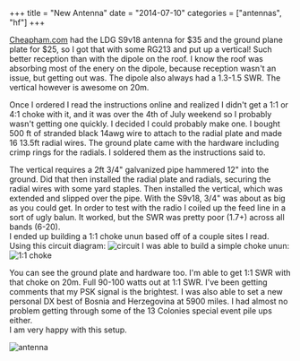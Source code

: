 +++
title = "New Antenna"
date = "2014-07-10"
categories = ["antennas", "hf"]
+++

[Cheapham.com](http://cheapham.com) had the LDG S9v18 antenna for $35 and the
ground plane plate for $25, so I got that with some RG213 and put up a vertical!
Such better reception than with the dipole on the roof.  I know the roof was
absorbing most of the enery on the dipole, because reception wasn't an issue,
but getting out was.  The dipole also always had a 1.3-1.5 SWR.  The vertical
however is awesome on 20m.

Once I ordered I read the instructions online and realized I didn't get a 1:1
or 4:1 choke with it, and it was over the 4th of July weekend so I probably
wasn't getting one quickly.  I decided I could probably make one.  I bought
500 ft of stranded black 14awg wire to attach to the radial plate and made 16
13.5ft radial wires.  The ground plate came with the hardware including crimp
rings for the radials.  I soldered them as the instructions said to.

The vertical requires a 2ft 3/4" galvanized pipe hammered 12" into the ground.
Did that then installed the radial plate and radials, securing the radial wires
with some yard staples.  Then installed the vertical, which was extended and
slipped over the pipe.  With the S9v18, 3/4" was about as big as you could get.
In order to test with the radio I coiled up the feed line in a sort of ugly
balun.  It worked, but the SWR was pretty poor (1.7+) across all bands (6-20).  
I ended up building a 1:1 choke unun based off of a couple sites I read.  Using
this circuit diagram:
![circuit](http://www.iv3sbe.webfundis.net/images/UNUN_diagram.GIF)
I was able to build a simple choke unun:
![1:1 choke](https://farm6.staticflickr.com/5577/14405752597_bef02e6825_c.jpg)

You can see the ground plate and hardware too.  I'm able to get 1:1 SWR with
that choke on 20m.  Full 90-100 watts out at 1:1 SWR.  I've been getting
comments that my PSK signal is the brightest.  I was also able to set a new
personal DX best of Bosnia and Herzegovina at 5900 miles.  I had almost no
problem getting through some of the 13 Colonies special event pile ups either.  
I am very happy with this setup.

![antenna](https://farm4.staticflickr.com/3835/14590284014_14a6f18193_c.jpg)
